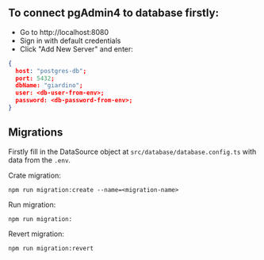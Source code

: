 ## To connect pgAdmin4 to database firstly:
- Go to http://localhost:8080
- Sign in with default credentials
- Click "Add New Server" and enter: 
```json
{
  host: "postgres-db";
  port: 5432;
  dbName: "giardino";
  user: <db-user-from-env>;
  password: <db-password-from-env>;
}
```

## Migrations
Firstly fill in the DataSource object at `src/database/database.config.ts` with data from the `.env`.

Crate migration:
```
npm run migration:create --name=<migration-name>
```
Run migration:
```
npm run migration:
```
Revert migration:
```
npm run migration:revert
```